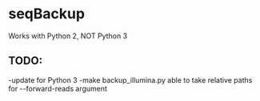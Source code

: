 # seqBackup

Works with Python 2, NOT Python 3

## TODO: 
-update for Python 3
-make backup_illumina.py able to take relative paths for --forward-reads argument

